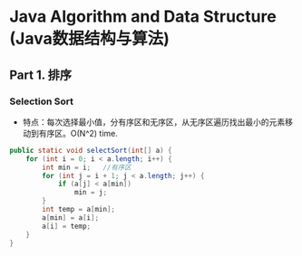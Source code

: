 # Java Algorithm and Data Structure (Java数据结构与算法)

## Part 1. 排序

### Selection Sort

- 特点：每次选择最小值，分有序区和无序区，从无序区遍历找出最小的元素移动到有序区。O(N^2) time.
```Java
public static void selectSort(int[] a) {
	for (int i = 0; i < a.length; i++) {
		int min = i;   //有序区
		for (int j = i + 1; j < a.length; j++) {
			if (a[j] < a[min])
				min = j;
		}
		int temp = a[min];
		a[min] = a[i];
		a[i] = temp;
	}
}
```




